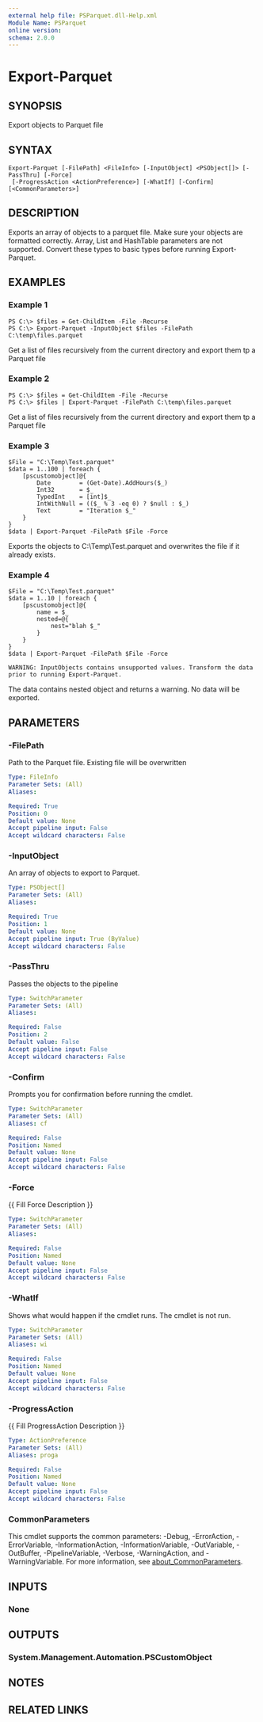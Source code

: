 ```yaml
---
external help file: PSParquet.dll-Help.xml
Module Name: PSParquet
online version:
schema: 2.0.0
---
```


# Export-Parquet

## SYNOPSIS
Export objects to Parquet file

## SYNTAX

```
Export-Parquet [-FilePath] <FileInfo> [-InputObject] <PSObject[]> [-PassThru] [-Force]
 [-ProgressAction <ActionPreference>] [-WhatIf] [-Confirm] [<CommonParameters>]
```

## DESCRIPTION
Exports an array of objects to a parquet file. Make sure your objects are formatted correctly. Array, List and HashTable parameters are not supported. Convert these types to basic types before running Export-Parquet.

## EXAMPLES

### Example 1
```
PS C:\> $files = Get-ChildItem -File -Recurse
PS C:\> Export-Parquet -InputObject $files -FilePath C:\temp\files.parquet
```

Get a list of files recursively from the current directory and export them tp a Parquet file

### Example 2
```
PS C:\> $files = Get-ChildItem -File -Recurse
PS C:\> $files | Export-Parquet -FilePath C:\temp\files.parquet
```

Get a list of files recursively from the current directory and export them tp a Parquet file

### Example 3
```
$File = "C:\Temp\Test.parquet"
$data = 1..100 | foreach {
    [pscustomobject]@{
        Date        = (Get-Date).AddHours($_)
        Int32       = $_
        TypedInt    = [int]$_
        IntWithNull = (($_ % 3 -eq 0) ? $null : $_)
        Text        = "Iteration $_"
    }
}
$data | Export-Parquet -FilePath $File -Force
```

Exports the objects to C:\Temp\Test.parquet and overwrites the file if it already exists.

### Example 4
```
$File = "C:\Temp\Test.parquet"
$data = 1..10 | foreach {
    [pscustomobject]@{
        name = $_ 
        nested=@{
            nest="blah $_"
        }
    }
}
$data | Export-Parquet -FilePath $File -Force

WARNING: InputObjects contains unsupported values. Transform the data prior to running Export-Parquet.
```

The data contains nested object and returns a warning. No data will be exported.

## PARAMETERS

### -FilePath
Path to the Parquet file. Existing file will be overwritten

```yaml
Type: FileInfo
Parameter Sets: (All)
Aliases:

Required: True
Position: 0
Default value: None
Accept pipeline input: False
Accept wildcard characters: False
```

### -InputObject
An array of objects to export to Parquet.

```yaml
Type: PSObject[]
Parameter Sets: (All)
Aliases:

Required: True
Position: 1
Default value: None
Accept pipeline input: True (ByValue)
Accept wildcard characters: False
```

### -PassThru
Passes the objects to the pipeline

```yaml
Type: SwitchParameter
Parameter Sets: (All)
Aliases:

Required: False
Position: 2
Default value: False
Accept pipeline input: False
Accept wildcard characters: False
```

### -Confirm
Prompts you for confirmation before running the cmdlet.

```yaml
Type: SwitchParameter
Parameter Sets: (All)
Aliases: cf

Required: False
Position: Named
Default value: None
Accept pipeline input: False
Accept wildcard characters: False
```

### -Force
{{ Fill Force Description }}

```yaml
Type: SwitchParameter
Parameter Sets: (All)
Aliases:

Required: False
Position: Named
Default value: None
Accept pipeline input: False
Accept wildcard characters: False
```

### -WhatIf
Shows what would happen if the cmdlet runs. The cmdlet is not run.

```yaml
Type: SwitchParameter
Parameter Sets: (All)
Aliases: wi

Required: False
Position: Named
Default value: None
Accept pipeline input: False
Accept wildcard characters: False
```

### -ProgressAction
{{ Fill ProgressAction Description }}

```yaml
Type: ActionPreference
Parameter Sets: (All)
Aliases: proga

Required: False
Position: Named
Default value: None
Accept pipeline input: False
Accept wildcard characters: False
```

### CommonParameters
This cmdlet supports the common parameters: -Debug, -ErrorAction, -ErrorVariable, -InformationAction, -InformationVariable, -OutVariable, -OutBuffer, -PipelineVariable, -Verbose, -WarningAction, and -WarningVariable. For more information, see [about_CommonParameters](http://go.microsoft.com/fwlink/?LinkID=113216).

## INPUTS

### None
## OUTPUTS

### System.Management.Automation.PSCustomObject
## NOTES

## RELATED LINKS
